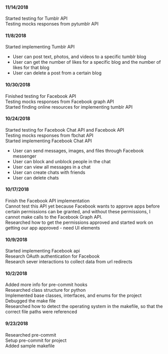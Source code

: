 #### 11/14/2018
Started testing for Tumblr API  
Testing mocks responses from pytumblr API  

#### 11/8/2018
Started implementing Tumblr API
* User can post text, photos, and videos to a specific tumblr blog
* User can get the number of likes for a specific blog and the number of likes for that blog
* User can delete a post from a certain blog

#### 10/30/2018
Finished testing for Facebook API  
Testing mocks responses from Facebook graph API  
Started finding online resources for implementing tumblr API  

#### 10/24/2018  
Started testing for Facebook Chat API and Facebook API  
Testing mocks responses from fbchat API  
Started implementing Facebook Chat API
* User can send messages, images, and files through Facebook messenger
* User can block and unblock people in the chat
* User can view all messages in a chat
* User can create chats with friends
* User can delete chats  


#### 10/17/2018  
Finish the Facebook API implementation  
Cannot test this API yet because Facebook wants to approve apps before certain permissions can be granted, and without these permissions, I cannot make calls to the Facebook Graph API.  
Researched how to get the permissions approved and started work on getting our app approved - need UI elements  

#### 10/9/2018
Started implementing Facebook api  
Research OAuth authentication for Facebook  
Research sever interactions to collect data from url redirects  

#### 10/2/2018
Added more info for pre-commit hooks  
Researched class structure for python  
Implemented base classes, interfaces, and enums for the project  
Debugged the make file  
Researched how to detect the operating system in the makefile, so that the correct file paths were referenced  

#### 9/23/2018
Researched pre-commit  
Setup pre-commit for project  
Added sample makefile  
